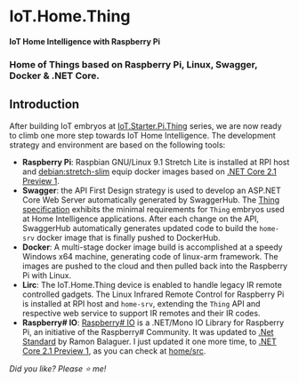 # IoT.Home.Thing

#### IoT Home Intelligence with Raspberry Pi

### Home of Things based on Raspberry Pi, Linux, Swagger, Docker & .NET Core.

## Introduction

After building IoT embryos at [IoT.Starter.Pi.Thing](https://github.com/josemotta/IoT.Starter.Pi.Thing) series, we are now ready to climb one more step towards IoT Home Intelligence. The development strategy and environment are based on the following tools:  

- **Raspberry Pi**: Raspbian GNU/Linux 9.1 Stretch Lite is installed at RPI host and [debian:stretch-slim](https://github.com/dotnet/dotnet-docker/blob/master/2.1/runtime/stretch-slim/arm32v7/Dockerfile) equip docker images based on [.NET Core 2.1 Preview 1](https://blogs.msdn.microsoft.com/dotnet/2018/02/27/announcing-net-core-2-1-preview-1/).
- **Swagger**: the API First Design strategy is used to develop an ASP.NET Core Web Server automatically generated by SwaggerHub. The [Thing specification](https://github.com/josemotta/IoT.Starter.Pi.Thing/wiki/2.-IoT.Starter.Pi.Thing#1-specs) exhibits the minimal requirements for `Thing` embryos used at Home Intelligence applications. After each change on the API, SwaggerHub automatically generates updated code to build the `home-srv` docker image that is finally pushed to DockerHub.
- **Docker**: A multi-stage docker image build is accomplished at a speedy Windows x64 machine, generating code of linux-arm framework. The images are pushed to the cloud and then pulled back into the Raspberry Pi with Linux.
- **Lirc**: The IoT.Home.Thing device is enabled to handle legacy IR remote controlled gadgets. The Linux Infrared Remote Control for Raspberry Pi is installed at RPI host and `home-srv`, extending the `Thing` API and respective web service to support IR remotes and their IR codes.
- **Raspberry# IO**: [Raspberry# IO](https://github.com/raspberry-sharp/raspberry-sharp-io) is a .NET/Mono IO Library for Raspberry Pi, an initiative of the Raspberry# Community. It was updated to [.Net Standard](https://github.com/Ramon-Balaguer/raspberry-sharp-io) by Ramon Balaguer. I just updated it one more time, to [.NET Core 2.1 Preview 1](https://blogs.msdn.microsoft.com/dotnet/2018/02/27/announcing-net-core-2-1-preview-1/), as you can check at [home/src](https://github.com/josemotta/IoT.Home.Thing/tree/master/home/src).



*Did you like? Please :star: me!*